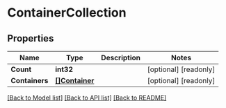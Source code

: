 # ContainerCollection

## Properties

Name | Type | Description | Notes
------------ | ------------- | ------------- | -------------
**Count** | **int32** |  | [optional] [readonly] 
**Containers** | [**[]Container**](container.md) |  | [optional] [readonly] 

[[Back to Model list]](../README.md#documentation-for-models) [[Back to API list]](../README.md#documentation-for-api-endpoints) [[Back to README]](../README.md)


